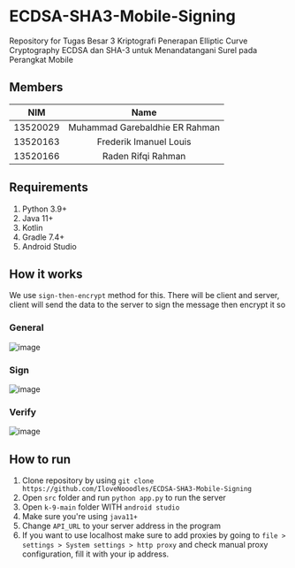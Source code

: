 # ECDSA-SHA3-Mobile-Signing
Repository for Tugas Besar 3 Kriptografi Penerapan Elliptic Curve Cryptography ECDSA dan SHA-3 untuk Menandatangani Surel pada Perangkat Mobile


## Members
|   NIM    |              Name              |
| :------: | :----------------------------: |
| 13520029 | Muhammad Garebaldhie ER Rahman |
| 13520163 |     Frederik Imanuel Louis     |
| 13520166 |       Raden Rifqi Rahman       |

## Requirements
1. Python 3.9+
2. Java 11+
3. Kotlin
4. Gradle 7.4+
5. Android Studio

## How it works
We use `sign-then-encrypt` method for this. There will be client and server, client will send the data to the server to sign the message then encrypt it so

### General
![image](https://user-images.githubusercontent.com/63847012/233086633-7e195a7a-6475-4a5f-b9c6-dbd4b97ff878.png)

### Sign
![image](https://user-images.githubusercontent.com/63847012/233088585-86c9c321-5d28-4964-9596-2cfbea3d6002.png)

### Verify
![image](https://user-images.githubusercontent.com/63847012/233088648-844b9fe1-3339-46bd-b5d7-6015ef64a5f3.png)


## How to run
1. Clone repository by using `git clone https://github.com/IloveNooodles/ECDSA-SHA3-Mobile-Signing`
2. Open `src` folder and run `python app.py` to run the server
3. Open `k-9-main` folder WITH `android studio`
4. Make sure you're using `java11+`
5. Change `API_URL` to your server address in the program
6. If you want to use localhost make sure to add proxies by going to `file > settings > System settings > http proxy` and check manual proxy configuration, fill it with your ip address.
